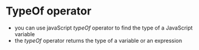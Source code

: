 # TypeOf operator 

- you can use javaScript *typeOf* operator to find the type of a JavaScript variable
- the *typeOf* operator returns the type of a variable or an expression

